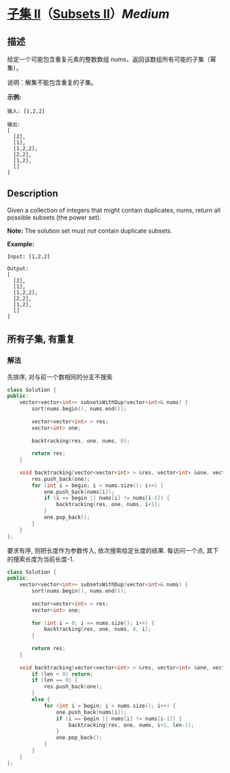 # [子集 II](https://leetcode-cn.com/problems/subsets-ii)（[Subsets II](https://leetcode.com/problems/subsets-ii)）*Medium*
## 描述
给定一个可能包含重复元素的整数数组 nums，返回该数组所有可能的子集（幂集）。

说明：解集不能包含重复的子集。

**示例:**
```
输入: [1,2,2]

输出:
[
  [2],
  [1],
  [1,2,2],
  [2,2],
  [1,2],
  []
]
```

## Description
Given a collection of integers that might contain duplicates, nums, return all possible subsets (the power set).

**Note:**
 The solution set must not contain duplicate subsets.

**Example:**
```
Input: [1,2,2]

Output:
[
  [2],
  [1],
  [1,2,2],
  [2,2],
  [1,2],
  []
]
```


## 所有子集, 有重复
### 解法
先排序, 对与前一个数相同的分支不搜索
```c++
class Solution {
public:
    vector<vector<int>> subsetsWithDup(vector<int>& nums) {
        sort(nums.begin(), nums.end());
        
        vector<vector<int> > res;
        vector<int> one;
        
        backtracking(res, one, nums, 0);
        
        return res;
    }
    
    void backtracking(vector<vector<int> > &res, vector<int> &one, vector<int> &nums, int begin) {
        res.push_back(one);
        for (int i = begin; i < nums.size(); i++) {
            one.push_back(nums[i]);
            if (i == begin || nums[i] != nums[i-1]) {
                backtracking(res, one, nums, i+1);
            }
            one.pop_back();
        }
    }
};
```

要求有序, 则把长度作为参数传入, 依次搜索给定长度的结果. 每访问一个点, 其下的搜索长度为当前长度-1.
```c++
class Solution {
public:
    vector<vector<int>> subsetsWithDup(vector<int>& nums) {
        sort(nums.begin(), nums.end());
        
        vector<vector<int> > res;
        vector<int> one;
        
        for (int i = 0; i <= nums.size(); i++) {
            backtracking(res, one, nums, 0, i);
        }
        
        return res;
    }
    
    void backtracking(vector<vector<int> > &res, vector<int> &one, vector<int> &nums, int begin, int len) {
        if (len < 0) return;
        if (len == 0) {
            res.push_back(one);
        }
        else {
            for (int i = begin; i < nums.size(); i++) {
                one.push_back(nums[i]);
                if (i == begin || nums[i] != nums[i-1]) {
                    backtracking(res, one, nums, i+1, len-1);
                }
                one.pop_back();
            }
        }
    }
};
```
